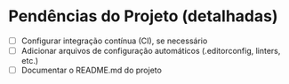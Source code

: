 # Pendências do Projeto (detalhadas)

- [ ] Configurar integração contínua (CI), se necessário
- [ ] Adicionar arquivos de configuração automáticos (.editorconfig, linters, etc.)
- [ ] Documentar o README.md do projeto
